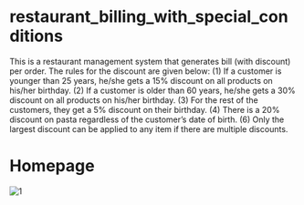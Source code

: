 # restaurant_billing_with_special_conditions
This is a restaurant management system that generates bill (with discount) per order. The rules for the discount are given below: (1) If a customer is younger than 25 years, he/she gets a 15% discount on all products on his/her birthday. (2) If a customer is older than 60 years, he/she gets a 30% discount on all products on his/her birthday. (3) For the rest of the customers, they get a 5% discount on their birthday. (4) There is a 20% discount on pasta regardless of the customer’s date of birth. (6) Only the largest discount can be applied to any item if there are multiple discounts.
# Homepage
![1](https://user-images.githubusercontent.com/63627197/122642929-ba589380-d12e-11eb-8edf-b9a8ddf9216e.png)
